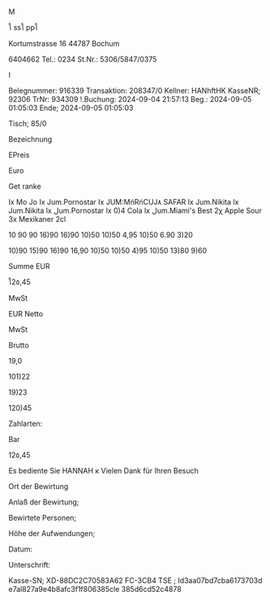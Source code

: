 M

ใ ssใ ppใ

Kortumstrasse 16
44787 Bochum

6404662
Tel.: 0234
St.Nr.: 5306/5847/0375

ا

Belegnummer: 916339
Transaktion: 208347/0
Kellner: HANhftHK
KasseNR; 92306
TrNr: 934309
!.Buchung: 2024-09-04 21:57:13
Beg.: 2024-09-05 01:05:03
Ende; 2024-09-05 01:05:03

Tisch; 85/0

Bezeichnung

EPreis

Euro

Get ranke

Ix Mo Jo
Ix Jum.Pornostar
Ix JUM:MńRńCUJ٨ SAFAR
lx Jum.Nikita
lx Jum.Nikita
lx لum.Pornostar
lx 0)4 Cola
lx لum.Miami's Best
2χ Apple Sour
3x Mexikaner 2cl

10 90
90
16)90
16)90
10)50
10)50
4,95
10)50
6.90
3)20

10)90
15)90
16)90
16,90
10)50
10)50
4)95
10)50
13)80
9)60

Summe EUR

ใ2٥,45

MwSt

EUR Netto

MwSt

Brutto

19,0

101)22

19)23

120)45

Zahlarten:

Bar

12٥,45

Es bediente Sie HANNAH к
Vielen Dank für Ihren Besuch

Ort der Bewirtung

Anlaß der Bewirtung;

Bewirtete Personen;

Höhe der Aufwendungen;

Datum:

Unterschrift:

Kasse-SN; XD-88DC2C70583A62
FC-3CB4
TSE ; Id3aa07bd7cba6173703d
e7al827a9e4b8afc3f1f806385cle
385d6cd52c4878

